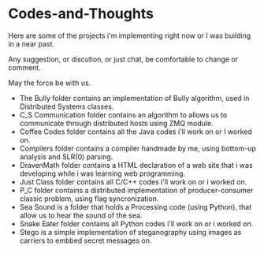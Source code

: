 # Codes-and-Thoughts

Here are some of the projects i'm implementing right now or I was building in a near past. 

Any suggestion, or discution, or just chat, be comfortable to change or comment.

May the force be with us.

 - The Bully folder contains an implementation of Bully algorithm, used in Distributed Systems classes.
 - C_S Communication folder contains an algorithm to allows us to communicate through distributed hosts using ZMQ module.
 - Coffee Codes folder contains all the Java codes i'll work on or I worked on.
 - Compilers folder contains a compiler handmade by me, using bottom-up analysis and SLR(0) parsing.
 - DravenMath folder contains a HTML declaration of a web site that i was developing while i was learning web programming.
 - Just Class folder contains all C/C++ codes i'll work on or i worked on.
 - P_C folder contains a distributed implementation of producer-consumer classic problem, using flag syncronization.
 - Sea Sound is a folder that holds a Processing code (using Python), that allow us to hear the sound of the sea.
 - Snake Eater folder contains all Python codes i'll work on or i worked on.
 - Stego is a simple implementation of steganography using images as carriers to embbed secret messages on.



